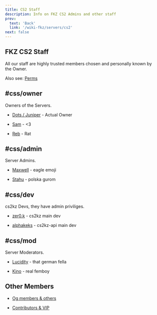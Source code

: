 ```yaml
---
title: CS2 Staff
description: Info on FKZ CS2 Admins and other staff
prev: 
  text: 'Back'
  link: '/wiki-fkz/servers/cs2'
next: false
---
```


## FKZ CS2 Staff

All our staff are highly trusted members chosen and personally known by the Owner.

Also see: [Perms](/wiki-fkz/servers/cs2/staff)

## #css/owner

Owners of the Servers.

- [Dots / Juniper](https://steamcommunity.com/profiles/76561198268569118) - Actual Owner

- [Sam](https://steamcommunity.com/profiles/76561198326103116) - <3

- [Reb](https://steamcommunity.com/profiles/76561198139427758) - Rat

## #css/admin

Server Admins.

- [Maxwell](https://steamcommunity.com/profiles/76561198241119894) - eagle emoji

- [Stahu](https://steamcommunity.com/profiles/76561198120551466) - polska gurom

## #css/dev

cs2kz Devs, they have admin priviliges.

- [zer0.k](https://steamcommunity.com/profiles/76561198118681904) - cs2kz main dev

- [alphakeks](https://steamcommunity.com/profiles/76561198282622073) - cs2kz-api main dev

## #css/mod

Server Moderators.

- [Lucidity](https://steamcommunity.com/profiles/76561198207657755) - that german fella

- [Kino](https://steamcommunity.com/profiles/76561198355327911) - real femboy

## Other Members

- [Og members & others](/wiki-fkz/servers/cs2/og)

- [Contributors & VIP](/wiki-fkz/donators)
